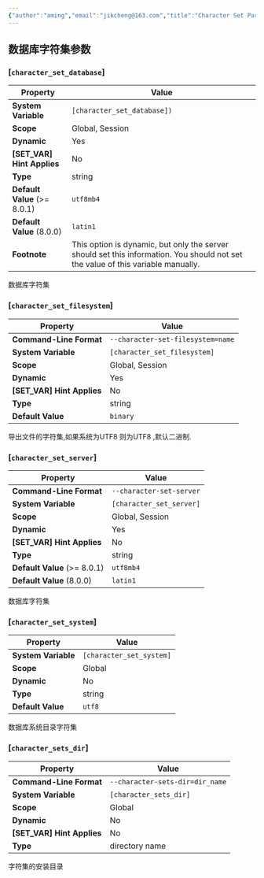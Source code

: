```yaml
---
{"author":"aming","email":"jikcheng@163.com","title":"Character Set Parameter","creation_date":"2022-06-27 15:57","Last modified date":"2022-11-27 19:06","tags":"Character Set Parameter","File Folder with relative path":"database/MySQL/Doc/MySQL administration/MySQL parameter","remark":null,"other":null,"dg-publish":true,"permalink":"/database/my-sql/doc/my-sql-administration/my-sql-parameter/character-set-parameter/","dgPassFrontmatter":true}
---
```





## 数据库字符集参数
###  [`character_set_database`]

|           Property           |                                                              Value                                                               |
| ---------------------------- | -------------------------------------------------------------------------------------------------------------------------------- |
| **System Variable**          | `[character_set_database])`                                                                                                      |
| **Scope**                    | Global, Session                                                                                                                  |
| **Dynamic**                  | Yes                                                                                                                              |
| **[SET_VAR] Hint Applies**   | No                                                                                                                               |
| **Type**                     | string                                                                                                                           |
| **Default Value** (>= 8.0.1) | `utf8mb4`                                                                                                                        |
| **Default Value** (8.0.0)    | `latin1`                                                                                                                         |
| **Footnote**                 | This option is dynamic, but only the server should set this information. You should not set the value of this variable manually. |
数据库字符集

### [`character_set_filesystem`]

|          Property          |               Value               |
| -------------------------- | --------------------------------- |
| **Command-Line Format**    | `--character-set-filesystem=name` |
| **System Variable**        | `[character_set_filesystem]`      |
| **Scope**                  | Global, Session                   |
| **Dynamic**                | Yes                               |
| **[SET_VAR] Hint Applies** | No                                |
| **Type**                   | string                            |
| **Default Value**          | `binary`                          |
导出文件的字符集,如果系统为UTF8 则为UTF8 ,默认二进制.

### [`character_set_server`]

|           Property           |          Value           |
| ---------------------------- | ------------------------ |
| **Command-Line Format**      | `--character-set-server` |
| **System Variable**          | `[character_set_server]` |
| **Scope**                    | Global, Session          |
| **Dynamic**                  | Yes                      |
| **[SET_VAR] Hint Applies**   | No                       |
| **Type**                     | string                   |
| **Default Value** (>= 8.0.1) | `utf8mb4`                |
| **Default Value** (8.0.0)    | `latin1`                 |
数据库字符集
### [`character_set_system`]

|      Property       |          Value           |
| ------------------- | ------------------------ |
| **System Variable** | `[character_set_system]` |
| **Scope**           | Global                   |
| **Dynamic**         | No                       |
| **Type**            | string                   |
| **Default Value**   | `utf8`                   |
数据库系统目录字符集


###  [`character_sets_dir`]

|          Property          |              Value              |
| -------------------------- | ------------------------------- |
| **Command-Line Format**    | `--character-sets-dir=dir_name` |
| **System Variable**        | `[character_sets_dir]`          |
| **Scope**                  | Global                          |
| **Dynamic**                | No                              |
| **[SET_VAR] Hint Applies** | No                              |
| **Type**                   | directory name                  |
字符集的安装目录